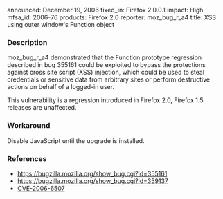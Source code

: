 announced: December 19, 2006
fixed_in: Firefox 2.0.0.1
impact: High
mfsa_id: 2006-76
products: Firefox 2.0
reporter: moz_bug_r_a4
title: XSS using outer window's Function object

<h3>Description</h3>

<p>moz_bug_r_a4 demonstrated that the Function prototype regression
described in bug 355161 could be exploited to bypass the protections
against cross site script (XSS) injection, which could be used to 
steal credentials or sensitive data from arbitrary sites or
perform destructive actions on behalf of a logged-in user.</p>

<p>This vulnerability is a regression introduced in Firefox 2.0,
Firefox 1.5 releases are unaffected.</p>

<h3>Workaround</h3>

<p>Disable JavaScript until the upgrade is installed.</p>

<h3>References</h3>

<ul>
<li><a href="https://bugzilla.mozilla.org/show_bug.cgi?id=355161">
https://bugzilla.mozilla.org/show_bug.cgi?id=355161</a></li>
<li><a href="https://bugzilla.mozilla.org/show_bug.cgi?id=359137">
https://bugzilla.mozilla.org/show_bug.cgi?id=359137</a></li>
<li><a class="ex-ref" href="http://nvd.nist.gov/nvd.cfm?cvename=CVE-2006-6507">CVE-2006-6507</a></li>
</ul>



